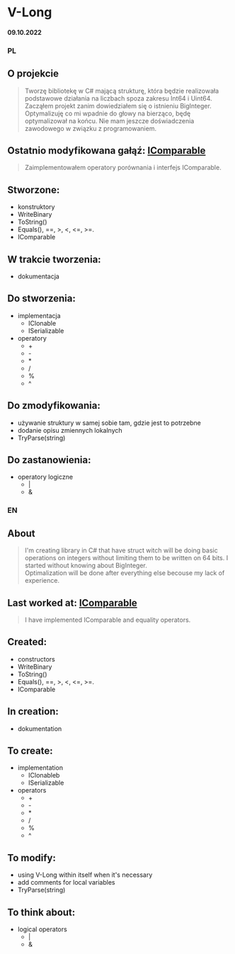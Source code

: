 # V-Long

#### 09.10.2022

### PL
## O projekcie
> Tworzę bibliotekę w C# mającą strukturę, która będzie realizowała podstawowe działania na liczbach spoza zakresu Int64 i Uint64.  
> Zacząłem projekt zanim dowiedziałem się o istnieniu BigInteger.  
> Optymalizuję co mi wpadnie do głowy na bierząco, będę optymalizował na końcu. Nie mam jeszcze doświadczenia zawodowego w związku z programowaniem.
## Ostatnio modyfikowana gałąź: [IComparable](https://github.com/4Maksio/V-Long/tree/IComparable)
> Zaimplementowałem operatory porównania i interfejs IComparable.  
## Stworzone:
* konstruktory
* WriteBinary
* ToString()
* Equals(), ==, >, <, <=, >=.
* IComparable
## W trakcie tworzenia:
* dokumentacja
## Do stworzenia:
* implementacja
  * IClonable
  * ISerializable
* operatory
  * \+
  * \-
  * \*
  * /
  * %
  * ^
## Do zmodyfikowania:
* używanie struktury w samej sobie tam, gdzie jest to potrzebne
* dodanie opisu zmiennych lokalnych
* TryParse(string)
## Do zastanowienia:
* operatory logiczne
  * |
  * &
 
### EN
## About
> I'm creating library in C# that have struct witch will be doing basic operations on integers without limiting them to be written on 64 bits.
> I started without knowing about BigInteger.  
> Optimalization will be done after everything else becouse my lack of experience.
## Last worked at: [IComparable](https://github.com/4Maksio/V-Long/tree/IComparable)
> I have implemented IComparable and equality operators.
## Created:
* constructors
* WriteBinary
* ToString()
* Equals(), ==, >, <, <=, >=.
* IComparable
## In creation:
* dokumentation
## To create:
* implementation
  * IClonableb
  * ISerializable
* operators
  * \+
  * \-
  * \*
  * /
  * %
  * ^
## To modify:
* using V-Long within itself when it's necessary
* add comments for local variables
* TryParse(string)
## To think about:
* logical operators
  * |
  * &
